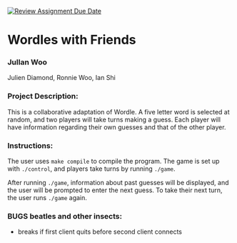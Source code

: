 [![Review Assignment Due Date](https://classroom.github.com/assets/deadline-readme-button-22041afd0340ce965d47ae6ef1cefeee28c7c493a6346c4f15d667ab976d596c.svg)](https://classroom.github.com/a/Vh67aNdh)
# Wordles with Friends

### JulIan Woo

Julien Diamond, Ronnie Woo, Ian Shi
       
### Project Description:

This is a collaborative adaptation of Wordle. A five letter word is selected at random, and two players will take turns making a guess. Each player will have information regarding their own guesses and that of the other player.
  
### Instructions:

The user uses `make compile` to compile the program. The game is set up with `./control`, and players take turns by running `./game`.

After running `./game`, information about past guesses will be displayed, and the user will be prompted to enter the next guess. To take their next turn, the user runs `./game` again.

### BUGS beatles and other insects:

- breaks if first client quits before second client connects

